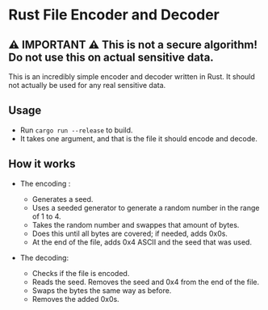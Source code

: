 # Rust File Encoder and Decoder 

## :warning: IMPORTANT :warning: This is not a secure algorithm! Do not use this on actual sensitive data.

This is an incredibly simple encoder and decoder written in Rust. It should not actually be used for any real sensitive data.

## Usage

- Run ``cargo run --release`` to build.
- It takes one argument, and that is the file it should encode and decode.

## How it works

- The encoding :
    - Generates a seed.
    - Uses a seeded generator to generate a random number in the range of 1 to 4.
    - Takes the random number and swappes that amount of bytes.
    - Does this until all bytes are covered; if needed, adds 0x0s.
    - At the end of the file, adds 0x4 ASCII and the seed that was used.

- The decoding:
    - Checks if the file is encoded.
    - Reads the seed. Removes the seed and 0x4 from the end of the file.
    - Swaps the bytes the same way as before.
    - Removes the added 0x0s.
